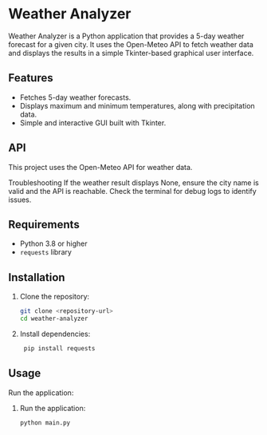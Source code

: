 # Weather Analyzer

Weather Analyzer is a Python application that provides a 5-day weather forecast for a given city. It uses the Open-Meteo API to fetch weather data and displays the results in a simple Tkinter-based graphical user interface.

## Features
- Fetches 5-day weather forecasts.
- Displays maximum and minimum temperatures, along with precipitation data.
- Simple and interactive GUI built with Tkinter.

## API
This project uses the Open-Meteo API for weather data.

Troubleshooting
If the weather result displays None, ensure the city name is valid and the API is reachable.
Check the terminal for debug logs to identify issues.


## Requirements
- Python 3.8 or higher
- `requests` library

## Installation
1. Clone the repository:
   ```bash
   git clone <repository-url>
   cd weather-analyzer

2. Install dependencies:
   ```bash
    pip install requests


## Usage
Run the application:
1. Run the application:
   ```bash
   python main.py

